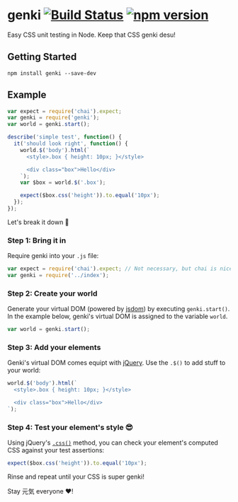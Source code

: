 # genki [![Build Status](https://travis-ci.org/ItsJonQ/genki.svg?branch=master)](https://travis-ci.org/ItsJonQ/genki) [![npm version](https://badge.fury.io/js/genki.svg)](https://badge.fury.io/js/genki)

Easy CSS unit testing in Node. Keep that CSS genki desu!

## Getting Started

```
npm install genki --save-dev
```

## Example

```js
var expect = require('chai').expect;
var genki = require('genki');
var world = genki.start();

describe('simple test', function() {
  it('should look right', function() {
    world.$('body').html(`
      <style>.box { height: 10px; }</style>

      <div class="box">Hello</div>
    `);
    var $box = world.$('.box');

    expect($box.css('height')).to.equal('10px');
  });
});
```

Let's break it down 💪

### Step 1: Bring it in

Require genki into your `.js` file:

```js
var expect = require('chai').expect; // Not necessary, but chai is nice
var genki = require('../index');
```

### Step 2: Create your world

Generate your virtual DOM (powered by [jsdom](https://github.com/tmpvar/jsdom)) by executing `genki.start()`. In the example below, genki's virtual DOM is assigned to the variable `world`.

```js
var world = genki.start();
```

### Step 3: Add your elements

Genki's virtual DOM comes equipt with [jQuery](https://github.com/jquery/jquery). Use the `.$()` to add stuff to your world:

```js
world.$('body').html(`
  <style>.box { height: 10px; }</style>

  <div class="box">Hello</div>
`);
```

### Step 4: Test your element's style 😎

Using jQuery's [`.css()`](http://api.jquery.com/css/) method, you can check your element's computed CSS against your test assertions:

```js
expect($box.css('height')).to.equal('10px');
```

Rinse and repeat until your CSS is super genki!


Stay 元気 everyone ❤️!
